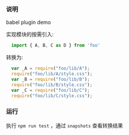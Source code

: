 ### 说明
babel plugin demo

实现模块的按需引入:

``` js
  import { A, B, C as D } from 'foo'
```

转换为:

``` js
  var _A = require("foo/lib/A");
  require("foo/lib/A/style.css");
  var _B = require("foo/lib/B");
  require("foo/lib/B/style.css");
  var _C = require("foo/lib/C");
  require("foo/lib/C/style.css");
```

### 运行
执行 `npm run test` ，通过 `snapshots` 查看转换结果
